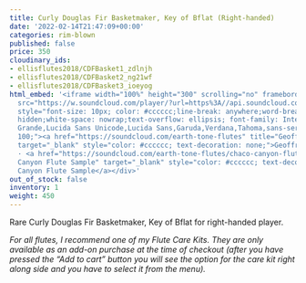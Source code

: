 ```yaml
---
title: Curly Douglas Fir Basketmaker, Key of Bflat (Right-handed)
date: '2022-02-14T21:47:09+00:00'
categories: rim-blown
published: false
price: 350
cloudinary_ids:
- ellisflutes2018/CDFBasket1_zdlnjh
- ellisflutes2018/CDFBasket2_ng21wf
- ellisflutes2018/CDFBasket3_ioeyog
html_embed: '<iframe width="100%" height="300" scrolling="no" frameborder="no" allow="autoplay"
  src="https://w.soundcloud.com/player/?url=https%3A//api.soundcloud.com/tracks/217467941&color=%23ff5500&auto_play=false&hide_related=false&show_comments=true&show_user=true&show_reposts=false&show_teaser=true&visual=true"></iframe><div
  style="font-size: 10px; color: #cccccc;line-break: anywhere;word-break: normal;overflow:
  hidden;white-space: nowrap;text-overflow: ellipsis; font-family: Interstate,Lucida
  Grande,Lucida Sans Unicode,Lucida Sans,Garuda,Verdana,Tahoma,sans-serif;font-weight:
  100;"><a href="https://soundcloud.com/earth-tone-flutes" title="Geoffrey Ellis Flutes"
  target="_blank" style="color: #cccccc; text-decoration: none;">Geoffrey Ellis Flutes</a>
  · <a href="https://soundcloud.com/earth-tone-flutes/chaco-canyon-flute-sample" title="Chaco
  Canyon Flute Sample" target="_blank" style="color: #cccccc; text-decoration: none;">Chaco
  Canyon Flute Sample</a></div>'
out_of_stock: false
inventory: 1
weight: 450
---
```


Rare Curly Douglas Fir Basketmaker, Key of Bflat for right-handed player.  

*For all flutes, I recommend one of my Flute Care Kits. They are only available as an add-on purchase at the time of checkout (after you have pressed the “Add to cart” button you will see the option for the care kit right along side and you have to select it from the menu).*
